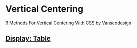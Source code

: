 # Vertical Centering

[6 Methods For Vertical Centering With CSS by Vanseodesign](http://vanseodesign.com/css/vertical-centering/)

## [Display: Table](table_like.html)